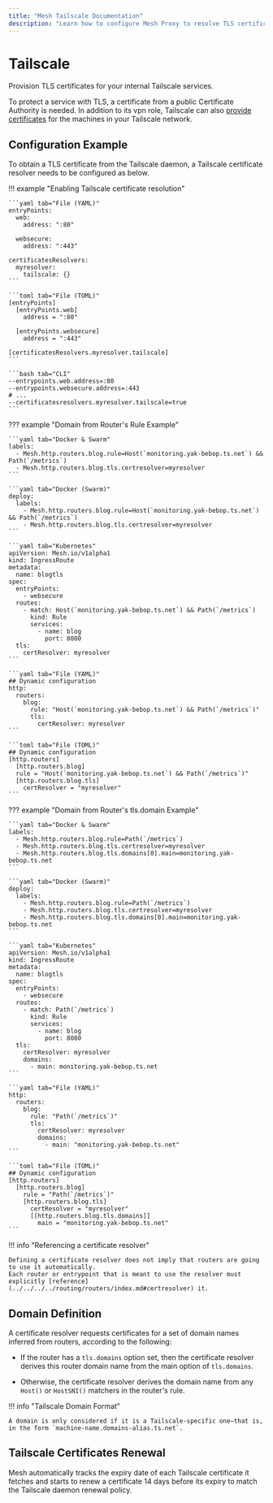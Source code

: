 ```yaml
---
title: "Mesh Tailscale Documentation"
description: "Learn how to configure Mesh Proxy to resolve TLS certificates for your Tailscale services. Read the technical documentation."
---
```


# Tailscale

Provision TLS certificates for your internal Tailscale services.


To protect a service with TLS, a certificate from a public Certificate Authority is needed.
In addition to its vpn role, Tailscale can also [provide certificates](https://tailscale.com/kb/1153/enabling-https/) for the machines in your Tailscale network.

## Configuration Example

To obtain a TLS certificate from the Tailscale daemon,
a Tailscale certificate resolver needs to be configured as below.

!!! example "Enabling Tailscale certificate resolution"

    ```yaml tab="File (YAML)"
    entryPoints:
      web:
        address: ":80"

      websecure:
        address: ":443"

    certificatesResolvers:
      myresolver:
        tailscale: {}
    ```

    ```toml tab="File (TOML)"
    [entryPoints]
      [entryPoints.web]
        address = ":80"

      [entryPoints.websecure]
        address = ":443"

    [certificatesResolvers.myresolver.tailscale]
    ```

    ```bash tab="CLI"
    --entrypoints.web.address=:80
    --entrypoints.websecure.address=:443
    # ...
    --certificatesresolvers.myresolver.tailscale=true
    ```

??? example "Domain from Router's Rule Example"

    ```yaml tab="Docker & Swarm"
    labels:
      - Mesh.http.routers.blog.rule=Host(`monitoring.yak-bebop.ts.net`) && Path(`/metrics`)
      - Mesh.http.routers.blog.tls.certresolver=myresolver
    ```

    ```yaml tab="Docker (Swarm)"
    deploy:
      labels:
        - Mesh.http.routers.blog.rule=Host(`monitoring.yak-bebop.ts.net`) && Path(`/metrics`)
        - Mesh.http.routers.blog.tls.certresolver=myresolver
    ```

    ```yaml tab="Kubernetes"
    apiVersion: Mesh.io/v1alpha1
    kind: IngressRoute
    metadata:
      name: blogtls
    spec:
      entryPoints:
        - websecure
      routes:
        - match: Host(`monitoring.yak-bebop.ts.net`) && Path(`/metrics`)
          kind: Rule
          services:
            - name: blog
              port: 8080
      tls:
        certResolver: myresolver
    ```

    ```yaml tab="File (YAML)"
    ## Dynamic configuration
    http:
      routers:
        blog:
          rule: "Host(`monitoring.yak-bebop.ts.net`) && Path(`/metrics`)"
          tls:
            certResolver: myresolver
    ```

    ```toml tab="File (TOML)"
    ## Dynamic configuration
    [http.routers]
      [http.routers.blog]
      rule = "Host(`monitoring.yak-bebop.ts.net`) && Path(`/metrics`)"
      [http.routers.blog.tls]
        certResolver = "myresolver"
    ```

??? example "Domain from Router's tls.domain Example"

    ```yaml tab="Docker & Swarm"
    labels:
      - Mesh.http.routers.blog.rule=Path(`/metrics`)
      - Mesh.http.routers.blog.tls.certresolver=myresolver
      - Mesh.http.routers.blog.tls.domains[0].main=monitoring.yak-bebop.ts.net
    ```

    ```yaml tab="Docker (Swarm)"
    deploy:
      labels:
        - Mesh.http.routers.blog.rule=Path(`/metrics`)
        - Mesh.http.routers.blog.tls.certresolver=myresolver
        - Mesh.http.routers.blog.tls.domains[0].main=monitoring.yak-bebop.ts.net
    ```

    ```yaml tab="Kubernetes"
    apiVersion: Mesh.io/v1alpha1
    kind: IngressRoute
    metadata:
      name: blogtls
    spec:
      entryPoints:
        - websecure
      routes:
        - match: Path(`/metrics`)
          kind: Rule
          services:
            - name: blog
              port: 8080
      tls:
        certResolver: myresolver
        domains:
          - main: monitoring.yak-bebop.ts.net
    ```

    ```yaml tab="File (YAML)"
    http:
      routers:
        blog:
          rule: "Path(`/metrics`)"
          tls:
            certResolver: myresolver
            domains:
              - main: "monitoring.yak-bebop.ts.net"
    ```

    ```toml tab="File (TOML)"
    ## Dynamic configuration
    [http.routers]
      [http.routers.blog]
        rule = "Path(`/metrics`)"
        [http.routers.blog.tls]
          certResolver = "myresolver"
          [[http.routers.blog.tls.domains]]
            main = "monitoring.yak-bebop.ts.net"
    ```

!!! info "Referencing a certificate resolver"

    Defining a certificate resolver does not imply that routers are going to use it automatically.
    Each router or entrypoint that is meant to use the resolver must explicitly [reference](../../../../routing/routers/index.md#certresolver) it.

## Domain Definition

A certificate resolver requests certificates for a set of domain names inferred from routers, according to the following:

- If the router has a `tls.domains` option set, then the certificate resolver derives this router domain name from the main option of `tls.domains`.

- Otherwise, the certificate resolver derives the domain name from any `Host()` or `HostSNI()` matchers in the router's rule.

!!! info "Tailscale Domain Format"

    A domain is only considered if it is a Tailscale-specific one—that is, in the form `machine-name.domains-alias.ts.net`.

## Tailscale Certificates Renewal

Mesh automatically tracks the expiry date of each Tailscale certificate it fetches and starts to renew a certificate 14 days before its expiry to match the Tailscale daemon renewal policy.
